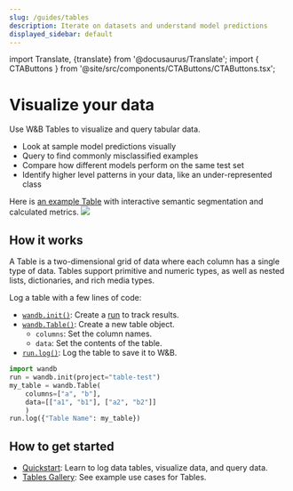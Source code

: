```yaml
---
slug: /guides/tables
description: Iterate on datasets and understand model predictions
displayed_sidebar: default
---
```

import Translate, {translate} from '@docusaurus/Translate';
import { CTAButtons } from '@site/src/components/CTAButtons/CTAButtons.tsx';

# Visualize your data

<CTAButtons productLink="https://wandb.ai/wandb/examples/reports/AlphaFold-ed-Proteins-in-W-B-Tables--Vmlldzo4ODc0MDc" colabLink="https://colab.research.google.com/github/wandb/examples/blob/master/colabs/datasets-predictions/W%26B_Tables_Quickstart.ipynb"/>

Use W&B Tables to visualize and query tabular data.

* Look at sample model predictions visually
* Query to find commonly misclassified examples
* Compare how different models perform on the same test set
* Identify higher level patterns in your data, like an under-represented class


Here is [an example Table](https://wandb.ai/av-team/mlops-course-001) with interactive semantic segmentation and calculated metrics.
![](/images/data_vis/tables_sample_predictions.png)

## How it works

A Table is a two-dimensional grid of data where each column has a single type of data. Tables support primitive and numeric types, as well as nested lists, dictionaries, and rich media types. 

Log a table with a few lines of code:

- [`wandb.init()`](../../ref/python/init.md): Create a [run](../runs/intro.md) to track results.
- [`wandb.Table()`](../../ref/python/data-types/table.md): Create a new table object.
  - `columns`: Set the column names.
  - `data`: Set the contents of the table.
- [`run.log()`](../../ref/python/log.md): Log the table to save it to W&B.

```python showLineNumbers
import wandb
run = wandb.init(project="table-test")
my_table = wandb.Table(
    columns=["a", "b"], 
    data=[["a1", "b1"], ["a2", "b2"]]
    )
run.log({"Table Name": my_table})   
```

## How to get started
* [Quickstart](./tables-quickstart.md): Learn to log data tables, visualize data, and query data.
* [Tables Gallery](./tables-gallery.md): See example use cases for Tables.

